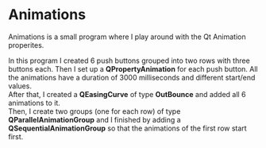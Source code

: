 # Animations
Animations is a small program where I play around with the Qt Animation properites.

In this program I created 6 push buttons grouped into two rows with three buttons each.
Then I set up a **QPropertyAnimation** for each push button.
All the animations have a duration of 3000 milliseconds and different start/end values. </br>
After that, I created a **QEasingCurve** of type **OutBounce** and added all 6 animations to it. </br>
Then, I create two groups (one for each row) of type **QParallelAnimationGroup** and I finished by adding a
**QSequentialAnimationGroup** so that the animations of the first row start first.
